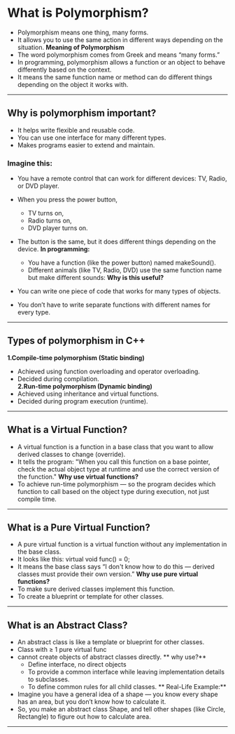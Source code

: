# What is Polymorphism?
- Polymorphism means one thing, many forms.
- It allows you to use the same action in different ways depending on the situation.
**Meaning of Polymorphism**
- The word polymorphism comes from Greek and means “many forms.”
- In programming, polymorphism allows a function or an object to behave differently based on the context.
- It means the same function name or method can do different things depending on the object it works with.
---
## Why is polymorphism important?
- It helps write flexible and reusable code.
- You can use one interface for many different types.
- Makes programs easier to extend and maintain.

### Imagine this:
- You have a remote control that can work for different devices: TV, Radio, or DVD player.
- When you press the power button,

    - TV turns on,
    - Radio turns on,
    - DVD player turns on.
- The button is the same, but it does different things depending on the device.
**In programming:**
  - You have a function (like the power button) named makeSound().
  - Different animals (like TV, Radio, DVD) use the same function name but make different sounds:
**Why is this useful?**
- You can write one piece of code that works for many types of objects.
- You don’t have to write separate functions with different names for every type.
---
## Types of polymorphism in C++
**1.Compile-time polymorphism (Static binding)**
- Achieved using function overloading and operator overloading.
- Decided during compilation.<br>
**2.Run-time polymorphism (Dynamic binding)**
- Achieved using inheritance and virtual functions.
- Decided during program execution (runtime).
---
## **What is a Virtual Function?**
- A virtual function is a function in a base class that you want to allow derived classes to change (override).
- It tells the program: "When you call this function on a base pointer, check the actual object type at runtime and use the correct version of the function."
**Why use virtual functions?**
- To achieve run-time polymorphism — so the program decides which function to call based on the object type during execution, not just compile time.
---
## **What is a Pure Virtual Function?**
- A pure virtual function is a virtual function without any implementation in the base class.
- It looks like this: virtual void func() = 0;
- It means the base class says “I don't know how to do this — derived classes must provide their own version.”
**Why use pure virtual functions?**
- To make sure derived classes implement this function.
- To create a blueprint or template for other classes.
---
## **What is an Abstract Class?**
- An abstract class is like a template or blueprint for other classes.
- Class with ≥ 1 pure virtual func
- cannot create objects of abstract classes directly.
** why use?**
  - Define interface, no direct objects
  - To provide a common interface while leaving implementation details to subclasses.
  - To define common rules for all child classes.
** Real-Life Example:**
- Imagine you have a general idea of a shape — you know every shape has an area, but you don’t know how to calculate it.
- So, you make an abstract class Shape, and tell other shapes (like Circle, Rectangle) to figure out how to calculate area.
---
